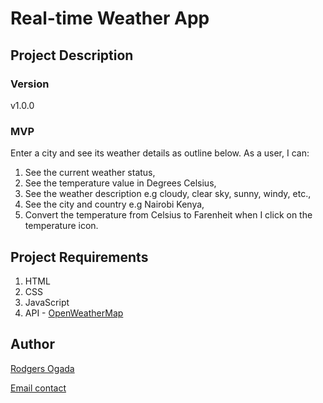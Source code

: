 # Real-time Weather App

## Project Description
### Version
v1.0.0

### MVP
Enter a city and see its weather details as outline below. As a user, I can:
1. See the current weather status,
2. See the temperature value in Degrees Celsius,
4. See the weather description e.g cloudy, clear sky, sunny, windy, etc.,
5. See the city and country e.g Nairobi Kenya,
6. Convert the temperature from Celsius to Farenheit when I click on the temperature icon.

## Project Requirements
1. HTML
2. CSS
3. JavaScript
4. API - [OpenWeatherMap](https://openweathermap.org/current)

## Author
[Rodgers Ogada](https://github.com/ogada-otieno)

[Email contact](ogadarodgers@gmail.com)


